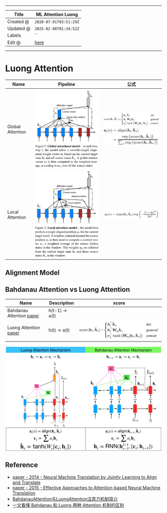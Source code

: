 -----

| Title     | ML Attention Luong                                    |
| --------- | ----------------------------------------------------- |
| Created @ | `2020-07-01T03:51:29Z`                                |
| Updated @ | `2025-02-08T01:34:52Z`                                |
| Labels    | \`\`                                                  |
| Edit @    | [here](https://github.com/junxnone/aiwiki/issues/211) |

-----

# Luong Attention

| Name             | Pipeline                                                     | 公式                                                                                                                             |
| ---------------- | ------------------------------------------------------------ | ------------------------------------------------------------------------------------------------------------------------------ |
| Global Attention | ![image](media/b0fc8135a6721543ad3027292b3c7edb71309392.png) | ![image](media/b3aa63a35c51ee85f94304c29283addc3435e264.png) <br> ![image](media/3ca7577ca0af1124c85ca13e110d8414bc331bd7.png) |
| Local Attention  | ![image](media/ae360458c318db8201055e7fbc10a988d04553af.png) | ![image](media/614c59fa2064f2bdb7d938208f9077958e6df6dc.png)                                                                   |

## Alignment Model

## Bahdanau Attention vs Luong Attention

| Name                                                        | Description     | score                                                        |
| ----------------------------------------------------------- | --------------- | ------------------------------------------------------------ |
| Bahdanau Attention [paper](https://arxiv.org/abs/1409.0473) | h(t-1) -\> a(t) |                                                              |
| Luong Attention [paper](https://arxiv.org/abs/1508.04025)   | h(t) -\> a(t)   | ![image](media/24e1b8272e0b0bda0448b4d9f8e4ab3cdd486245.png) |

![image](media/40579fb4c968afc57b0ee3b72303ee3c8ee58716.png)

## Reference

  - [paper - 2014 - Neural Machine Translation by Jointly Learning to
    Align and Translate](https://arxiv.org/abs/1409.0473)
  - [paper - 2015 - Effective Approaches to Attention-based Neural
    Machine Translation](https://arxiv.org/abs/1508.04025)
  - [BahdanauAttention与LuongAttention注意力机制简介](https://blog.csdn.net/u010960155/article/details/82853632)
  - [一文看懂 Bahdanau 和 Luong 两种 Attention
    机制的区别](https://zhuanlan.zhihu.com/p/129316415)
